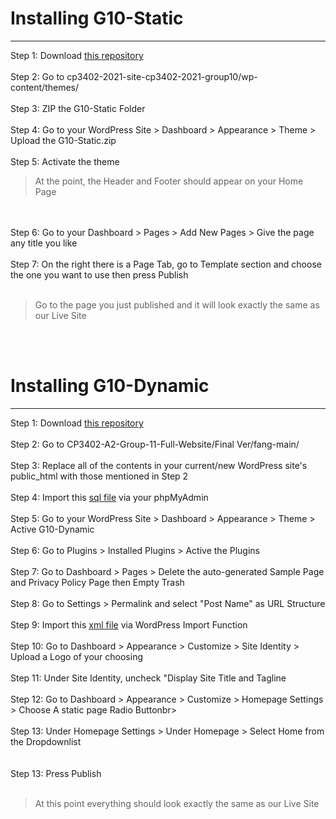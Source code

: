# Installing G10-Static
----------------------------
Step 1: Download [this repository](https://github.com/cp3402-students/cp3402-2021-site-cp3402-2021-group10) <br><br>
Step 2: Go to cp3402-2021-site-cp3402-2021-group10/wp-content/themes/ <br><br>
Step 3: ZIP the G10-Static Folder <br><br>
Step 4: Go to your WordPress Site > Dashboard > Appearance > Theme > Upload the G10-Static.zip <br><br>
Step 5: Activate the theme <br>
>At the point, the Header and Footer should appear on your Home Page <br>
<br>
<br>
Step 6: Go to your Dashboard > Pages > Add New Pages > Give the page any title you like <br><br>
Step 7: On the right there is a Page Tab, go to Template section and choose the one you want to use then press Publish <br><br>


>Go to the page you just published and it will look exactly the same as our Live Site

<br><br>
# Installing G10-Dynamic
----------------------------
Step 1: Download [this repository](https://github.com/RandomStudentA/CP3402-A2-Group-11-Full-Website) <br><br>
Step 2: Go to CP3402-A2-Group-11-Full-Website/Final Ver/fang-main/ <br><br>
Step 3: Replace all of the contents in your current/new WordPress site's public_html with those mentioned in Step 2 <br><br>
Step 4: Import this [sql file](https://github.com/RandomStudentA/CP3402-A2-Group-11-Full-Website/tree/main/Final%20Ver) via your phpMyAdmin <br><br>
Step 5: Go to your WordPress Site > Dashboard > Appearance > Theme > Active G10-Dynamic<br><br>
Step 6: Go to Plugins > Installed Plugins > Active the Plugins<br><br>
Step 7: Go to Dashboard > Pages > Delete the auto-generated Sample Page and Privacy Policy Page then Empty Trash<br><br>
Step 8: Go to Settings > Permalink and select "Post Name" as URL Structure <br><br>
Step 9: Import this [xml file](https://github.com/RandomStudentA/CP3402-A2-Group-11-Full-Website/tree/main/Final%20Ver) via WordPress Import Function<br><br>
Step 10: Go to Dashboard > Appearance > Customize > Site Identity > Upload a Logo of your choosing<br><br>
Step 11: Under Site Identity, uncheck "Display Site Title and Tagline<br><br>
Step 12: Go to Dashboard > Appearance > Customize > Homepage Settings > Choose A static page Radio Buttonbr><br><br>
Step 13: Under Homepage Settings > Under Homepage > Select Home from the Dropdownlist<br><br>				
Step 13: Press Publish<br><br>				

>At this point everything should look exactly the same as our Live Site
